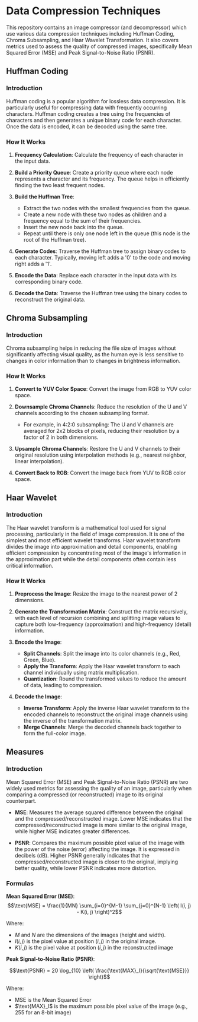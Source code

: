 # Data Compression Techniques

This repository contains an image compressor (and decompressor) which use various data compression techniques including Huffman Coding, Chroma Subsampling, and Haar Wavelet Transformation. It also covers metrics used to assess the quality of compressed images, specifically Mean Squared Error (MSE) and Peak Signal-to-Noise Ratio (PSNR).

## Huffman Coding

### Introduction

Huffman coding is a popular algorithm for lossless data compression. It is particularly useful for compressing data with frequently occurring characters. Huffman coding creates a tree using the frequencies of characters and then generates a unique binary code for each character. Once the data is encoded, it can be decoded using the same tree.

### How It Works

1. **Frequency Calculation**:
   Calculate the frequency of each character in the input data.

2. **Build a Priority Queue**:
   Create a priority queue where each node represents a character and its frequency. The queue helps in efficiently finding the two least frequent nodes.

3. **Build the Huffman Tree**:
   - Extract the two nodes with the smallest frequencies from the queue.
   - Create a new node with these two nodes as children and a frequency equal to the sum of their frequencies.
   - Insert the new node back into the queue.
   - Repeat until there is only one node left in the queue (this node is the root of the Huffman tree).

4. **Generate Codes**:
   Traverse the Huffman tree to assign binary codes to each character. Typically, moving left adds a '0' to the code and moving right adds a '1'.

5. **Encode the Data**:
   Replace each character in the input data with its corresponding binary code.

6. **Decode the Data**:
   Traverse the Huffman tree using the binary codes to reconstruct the original data.

## Chroma Subsampling

### Introduction

Chroma subsampling helps in reducing the file size of images without significantly affecting visual quality, as the human eye is less sensitive to changes in color information than to changes in brightness information.

### How It Works

1. **Convert to YUV Color Space**:
   Convert the image from RGB to YUV color space.

2. **Downsample Chroma Channels**:
   Reduce the resolution of the U and V channels according to the chosen subsampling format.
   - For example, in 4:2:0 subsampling: The U and V channels are averaged for 2x2 blocks of pixels, reducing their resolution by a factor of 2 in both dimensions.

3. **Upsample Chroma Channels**:
   Restore the U and V channels to their original resolution using interpolation methods (e.g., nearest neighbor, linear interpolation).

4. **Convert Back to RGB**:
   Convert the image back from YUV to RGB color space.

## Haar Wavelet

### Introduction

The Haar wavelet transform is a mathematical tool used for signal processing, particularly in the field of image compression. It is one of the simplest and most efficient wavelet transforms. Haar wavelet transform divides the image into approximation and detail components, enabling efficient compression by concentrating most of the image's information in the approximation part while the detail components often contain less critical information.

### How It Works

1. **Preprocess the Image**:
   Resize the image to the nearest power of 2 dimensions.

2. **Generate the Transformation Matrix**:
   Construct the matrix recursively, with each level of recursion combining and splitting image values to capture both low-frequency (approximation) and high-frequency (detail) information.

3. **Encode the Image**:
   - **Split Channels**: Split the image into its color channels (e.g., Red, Green, Blue).
   - **Apply the Transform**: Apply the Haar wavelet transform to each channel individually using matrix multiplication.
   - **Quantization**: Round the transformed values to reduce the amount of data, leading to compression.

4. **Decode the Image**:
   - **Inverse Transform**: Apply the inverse Haar wavelet transform to the encoded channels to reconstruct the original image channels using the inverse of the transformation matrix.
   - **Merge Channels**: Merge the decoded channels back together to form the full-color image.

## Measures

### Introduction

Mean Squared Error (MSE) and Peak Signal-to-Noise Ratio (PSNR) are two widely used metrics for assessing the quality of an image, particularly when comparing a compressed (or reconstructed) image to its original counterpart.

- **MSE**: Measures the average squared difference between the original and the compressed/reconstructed image. Lower MSE indicates that the compressed/reconstructed image is more similar to the original image, while higher MSE indicates greater differences.
  
- **PSNR**: Compares the maximum possible pixel value of the image with the power of the noise (error) affecting the image. It is expressed in decibels (dB). Higher PSNR generally indicates that the compressed/reconstructed image is closer to the original, implying better quality, while lower PSNR indicates more distortion.

### Formulas

**Mean Squared Error (MSE)**:
$$\text{MSE} = \frac{1}{MN} \sum_{i=0}^{M-1} \sum_{j=0}^{N-1} \left( I(i, j) - K(i, j) \right)^2$$

Where:
- $M$ and $N$ are the dimensions of the images (height and width).
- $I(i, j)$ is the pixel value at position $(i, j)$ in the original image.
- $K(i, j)$ is the pixel value at position $(i, j)$ in the reconstructed image

**Peak Signal-to-Noise Ratio (PSNR)**:

$$\text{PSNR} = 20 \log_{10} \left( \frac{\text{MAX}_I}{\sqrt{\text{MSE}}} \right)$$

Where:
- $\text{MSE}$ is the Mean Squared Error
- $\text{MAX}_I\$ is the maximum possible pixel value of the image (e.g., 255 for an 8-bit image)
